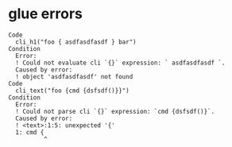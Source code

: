 # glue errors

    Code
      cli_h1("foo { asdfasdfasdf } bar")
    Condition
      Error:
      ! Could not evaluate cli `{}` expression: ` asdfasdfasdf `.
      Caused by error:
      ! object 'asdfasdfasdf' not found
    Code
      cli_text("foo {cmd {dsfsdf()}}")
    Condition
      Error:
      ! Could not parse cli `{}` expression: `cmd {dsfsdf()}`.
      Caused by error:
      ! <text>:1:5: unexpected '{'
      1: cmd {
              ^

